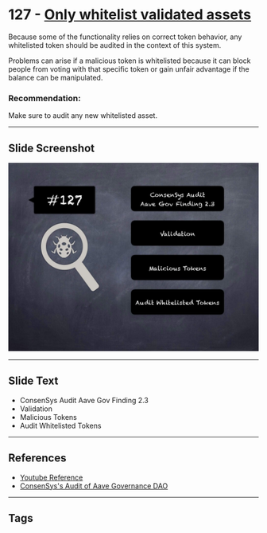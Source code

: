 
# 127 - [Only whitelist validated assets](./Only%20whitelist%20validated%20assets.md)

Because some of the functionality relies on correct token behavior, any whitelisted token should be audited in the context of this system. 

Problems can arise if a malicious token is whitelisted because it can block people from voting with that specific token or gain unfair advantage if the balance can be manipulated.

### Recommendation:
Make sure to audit any new whitelisted asset.
___
## Slide Screenshot
![127.jpg](../../images/8.%20Audit%20Findings%20201/127.jpg)
___
## Slide Text
- ConsenSys Audit Aave Gov Finding 2.3
- Validation
- Malicious Tokens
- Audit Whitelisted Tokens
___
## References
- [Youtube Reference](https://youtu.be/yphqu2N35X4?t=375)
- [ConsenSys's Audit of Aave Governance DAO](https://consensys.net/diligence/audits/2020/08/aave-governance-dao/#only-whitelist-validated-assets)
___
## Tags
